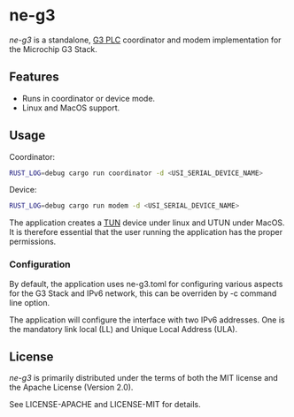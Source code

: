 # ne-g3

_ne-g3_ is a standalone, [G3 PLC](https://www.itu.int/rec/T-REC-G.9903) coordinator and modem implementation
for the Microchip G3 Stack.


## Features
- Runs in coordinator or device mode.
- Linux and MacOS support.


## Usage

Coordinator:
```sh
RUST_LOG=debug cargo run coordinator -d <USI_SERIAL_DEVICE_NAME>
```

Device:
```sh
RUST_LOG=debug cargo run modem -d <USI_SERIAL_DEVICE_NAME>
```

The application creates a [TUN](https://www.kernel.org/doc/html/latest/networking/tuntap.html) device under linux and UTUN under MacOS. It is therefore essential that the user running the application has the proper permissions.

### Configuration
By default, the application uses ne-g3.toml for configuring various aspects for the G3 Stack and IPv6 network, this can be overriden by -c command line option.

The application will configure the interface with two IPv6 addresses. One is the mandatory link local (LL) and Unique Local Address (ULA).
## License

_ne-g3_ is primarily distributed under the terms of both the MIT license and the Apache License (Version 2.0).

See LICENSE-APACHE and LICENSE-MIT for details.
